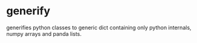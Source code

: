 # generify
generifies python classes to generic dict containing only python internals, numpy arrays and panda lists.
